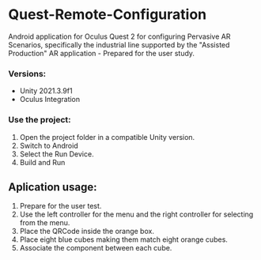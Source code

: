 # Quest-Remote-Configuration

Android application for Oculus Quest 2 for configuring Pervasive AR Scenarios, specifically the industrial line supported by the "Assisted Production" AR application - Prepared for the user study.

### Versions:

 - Unity 2021.3.9f1
 - Oculus Integration
 
 ### Use the project:
 1. Open the project folder in a compatible Unity version.
 2. Switch to Android
 3. Select the Run Device.
 4. Build and Run

## Aplication usage:
1. Prepare for the user test.
2. Use the left controller for the menu and the right controller for selecting from the menu.
3. Place the QRCode inside the orange box.
4. Place eight blue cubes making them match eight orange cubes.
5. Associate the component between each cube.
